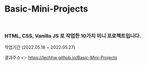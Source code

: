 # Basic-Mini-Projects

<br>

### HTML, CSS, Vanilla JS 로 작업한 10가지 미니 프로젝트입니다.
 작업기간 (2022.05.18 ~ 2022.05.27)

결과주소 👉 https://lechhw.github.io/Basic-Mini-Projects
